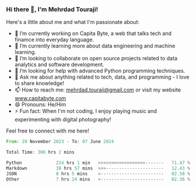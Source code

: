### Hi there 👋, I'm Mehrdad Touraji!


Here's a little about me and what I'm passionate about:

- 🔭 I’m currently working on Capita Byte, a web that talks tech and finamce into everyday language.
- 🌱 I’m currently learning more about data engineering and machine learning.
- 👯 I’m looking to collaborate on open source projects related to data analytics and software development.
- 🤔 I’m looking for help with advanced Python programming techniques.
- 💬 Ask me about anything related to tech, data, and programming - I love to share knowledge!
- 📫 How to reach me: mehrdad.touraji@gmail.com or visit my website www.capitabyte.com
- 😄 Pronouns: He/Him
- ⚡ Fun fact: When I'm not coding, I enjoy playing music and experimenting with digital photography!

Feel free to connect with me here!


<!--START_SECTION:waka-->

```rust
From: 20 November 2023 - To: 07 June 2024

Total Time: 306 hrs 2 mins

Python             224 hrs 1 min   >>>>>>>>>>>>>>>>>>-------   71.47 %
Markdown           38 hrs 57 mins  >>>----------------------   12.43 %
JSON               8 hrs 5 mins    >------------------------   02.58 %
Other              7 hrs 24 mins   >------------------------   02.36 %
```

<!--END_SECTION:waka-->
